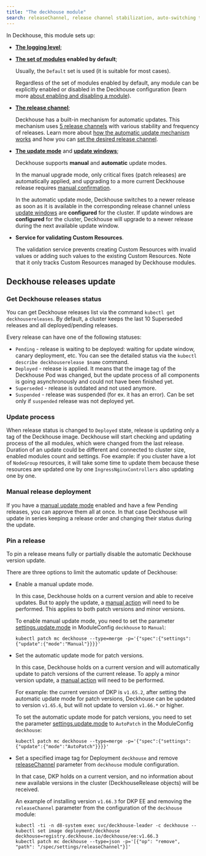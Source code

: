 ```yaml
---
title: "The deckhouse module"
search: releaseChannel, release channel stabilization, auto-switching the release channel
---
```


In Deckhouse, this module sets up:
- **[The logging level](configuration.html#parameters-loglevel)**;
- **[The set of modules](configuration.html#parameters-bundle) enabled by default**;

  Usually, the `Default` set is used (it is suitable for most cases).

  Regardless of the set of modules enabled by default, any module can be explicitly enabled or disabled in the Deckhouse configuration (learn more [about enabling and disabling a module](../../#enabling-and-disabling-the-module)).
- **[The release channel](configuration.html#parameters-releasechannel)**;

  Deckhouse has a built-in mechanism for automatic updates. This mechanism uses [5 release channels](../../deckhouse-release-channels.html) with various stability and frequency of releases. Learn more about [how the automatic update mechanism works](../../deckhouse-faq.html#how-does-automatic-deckhouse-update-work) and how you can [set the desired release channel](../../deckhouse-faq.html#how-do-i-set-the-desired-release-channel).
- **[The update mode](configuration.html#parameters-update-mode)** and **[update windows](configuration.html#parameters-update-windows)**;

  Deckhouse supports **manual** and **automatic** update modes.

  In the manual upgrade mode, only critical fixes (patch releases) are automatically applied, and upgrading to a more current Deckhouse release requires [manual confirmation](../../cr.html#deckhouserelease-v1alpha1-approved).

  In the automatic update mode, Deckhouse switches to a newer release as soon as it is available in the corresponding release channel unless [update windows](configuration.html#parameters-update-windows) are **configured** for the cluster. If update windows are **configured** for the cluster, Deckhouse will upgrade to a newer release during the next available update window.

- **Service for validating Custom Resources**.

  The validation service prevents creating Custom Resources with invalid values or adding such values to the existing Custom Resources. Note that it only tracks Custom Resources managed by Deckhouse modules.

## Deckhouse releases update

### Get Deckhouse releases status

You can get Deckhouse releases list via the command `kubectl get deckhousereleases`. By default, a cluster keeps the last 10 Superseded releases and all deployed/pending releases.

Every release can have one of the following statuses:
* `Pending` - release is waiting to be deployed: waiting for update window, canary deployment, etc. You can see the detailed status via the `kubectl describe deckhouserelease $name` command.
* `Deployed` - release is applied. It means that the image tag of the Deckhouse Pod was changed, but the update process of all components
is going asynchronously and could not have been finished yet.
* `Superseded` - release is outdated and not used anymore.
* `Suspended` - release was suspended (for ex. it has an error). Can be set only if `suspended` release was not deployed yet.

### Update process

When release status is changed to `Deployed` state, release is updating only a tag of the Deckhouse image.
Deckhouse will start checking and updating process of the all modules, which were changed from the last release.
Duration of an update could be different and connected to cluster size, enabled modules count and settings.
Foe example: if you cluster have a lot of `NodeGroup` resources, it will take some time to update them because these resources are updated one by one
`IngressNginxControllers` also updating one by one.

### Manual release deployment

If you have a [manual update mode](usage.html#manual-update-confirmation) enabled and have a few Pending releases,
you can approve them all at once. In that case Deckhouse will update in series keeping a release order and changing their status during the update.

### Pin a release

To pin a release means fully or partially disable the automatic Deckhouse version update.

There are three options to limit the automatic update of Deckhouse:
- Enable a manual update mode.

  In this case, Deckhouse holds on a current version and able to receive updates. But to apply the update, a [manual action](usage.html#manual-update-confirmation) will need to be performed. This applies to both patch versions and minor versions.
  
  To enable manual update mode, you need to set the parameter [settings.update.mode](configuration.html#parameters-update-mode) in ModuleConfig `deckhouse` to `Manual`:
  
  ```shell
  kubectl patch mc deckhouse --type=merge -p='{"spec":{"settings":{"update":{"mode":"Manual"}}}}'
  ```

- Set the automatic update mode for patch versions.

  In this case, Deckhouse holds on a current version and will automatically update to patch versions of the current release. To apply a minor version update, a [manual action](usage.html#manual-update-confirmation) will need to be performed.
  
  For example: the current version of DKP is `v1.65.2`, after setting the automatic update mode for patch versions, Deckhouse can be updated to version `v1.65.6`, but will not update to version `v1.66.*` or higher.

  To set the automatic update mode for patch versions, you need to set the parameter [settings.update.mode](configuration.html#parameters-update-mode) to `AutoPatch` in the ModuleConfig `deckhouse`:

  ```shell
  kubectl patch mc deckhouse --type=merge -p='{"spec":{"settings":{"update":{"mode":"AutoPatch"}}}}'
  ```

- Set a specified image tag for Deployment `deckhouse` and remove [releaseChannel](configuration.html#parameters-releasechannel) parameter from `deckhouse` module configuration.

  In that case, DKP holds on a current version, and no information about new available versions in the cluster (DeckhouseRelease objects) will be received.

  An example of installing version `v1.66.3` for DKP EE and removing the `releaseChannel` parameter from the configuration of the `deckhouse` module:
  
  ```shell
  kubectl -ti -n d8-system exec svc/deckhouse-leader -c deckhouse -- kubectl set image deployment/deckhouse deckhouse=registry.deckhouse.io/deckhouse/ee:v1.66.3
  kubectl patch mc deckhouse --type=json -p='[{"op": "remove", "path": "/spec/settings/releaseChannel"}]'
  ```
